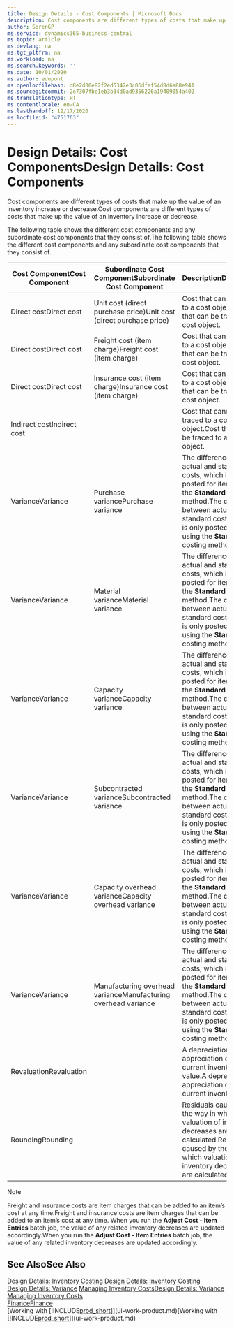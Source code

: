 ```yaml
---
title: Design Details - Cost Components | Microsoft Docs
description: Cost components are different types of costs that make up the value of an inventory increase or decrease.
author: SorenGP
ms.service: dynamics365-business-central
ms.topic: article
ms.devlang: na
ms.tgt_pltfrm: na
ms.workload: na
ms.search.keywords: ''
ms.date: 10/01/2020
ms.author: edupont
ms.openlocfilehash: d8e2d00e82f2ed5342e3c06dfaf54d8d6a88e941
ms.sourcegitcommit: 2e7307fbe1eb3b34d0ad9356226a19409054a402
ms.translationtype: HT
ms.contentlocale: en-CA
ms.lasthandoff: 12/17/2020
ms.locfileid: "4751763"
---
```

# <a name="design-details-cost-components"></a><span data-ttu-id="97cd6-103">Design Details: Cost Components</span><span class="sxs-lookup"><span data-stu-id="97cd6-103">Design Details: Cost Components</span></span>
<span data-ttu-id="97cd6-104">Cost components are different types of costs that make up the value of an inventory increase or decrease.</span><span class="sxs-lookup"><span data-stu-id="97cd6-104">Cost components are different types of costs that make up the value of an inventory increase or decrease.</span></span>  

 <span data-ttu-id="97cd6-105">The following table shows the different cost components and any subordinate cost components that they consist of.</span><span class="sxs-lookup"><span data-stu-id="97cd6-105">The following table shows the different cost components and any subordinate cost components that they consist of.</span></span>  

|<span data-ttu-id="97cd6-106">Cost Component</span><span class="sxs-lookup"><span data-stu-id="97cd6-106">Cost Component</span></span>|<span data-ttu-id="97cd6-107">Subordinate Cost Component</span><span class="sxs-lookup"><span data-stu-id="97cd6-107">Subordinate Cost Component</span></span>|<span data-ttu-id="97cd6-108">Description</span><span class="sxs-lookup"><span data-stu-id="97cd6-108">Description</span></span>|  
|--------------------|--------------------------------|---------------------------------------|  
|<span data-ttu-id="97cd6-109">Direct cost</span><span class="sxs-lookup"><span data-stu-id="97cd6-109">Direct cost</span></span>|<span data-ttu-id="97cd6-110">Unit cost (direct purchase price)</span><span class="sxs-lookup"><span data-stu-id="97cd6-110">Unit cost (direct purchase price)</span></span>|<span data-ttu-id="97cd6-111">Cost that can be traced to a cost object.</span><span class="sxs-lookup"><span data-stu-id="97cd6-111">Cost that can be traced to a cost object.</span></span>|  
|<span data-ttu-id="97cd6-112">Direct cost</span><span class="sxs-lookup"><span data-stu-id="97cd6-112">Direct cost</span></span>|<span data-ttu-id="97cd6-113">Freight cost (item charge)</span><span class="sxs-lookup"><span data-stu-id="97cd6-113">Freight cost (item charge)</span></span>|<span data-ttu-id="97cd6-114">Cost that can be traced to a cost object.</span><span class="sxs-lookup"><span data-stu-id="97cd6-114">Cost that can be traced to a cost object.</span></span>|  
|<span data-ttu-id="97cd6-115">Direct cost</span><span class="sxs-lookup"><span data-stu-id="97cd6-115">Direct cost</span></span>|<span data-ttu-id="97cd6-116">Insurance cost (item charge)</span><span class="sxs-lookup"><span data-stu-id="97cd6-116">Insurance cost (item charge)</span></span>|<span data-ttu-id="97cd6-117">Cost that can be traced to a cost object.</span><span class="sxs-lookup"><span data-stu-id="97cd6-117">Cost that can be traced to a cost object.</span></span>|  
|<span data-ttu-id="97cd6-118">Indirect cost</span><span class="sxs-lookup"><span data-stu-id="97cd6-118">Indirect cost</span></span>||<span data-ttu-id="97cd6-119">Cost that cannot be traced to a cost object.</span><span class="sxs-lookup"><span data-stu-id="97cd6-119">Cost that cannot be traced to a cost object.</span></span>|  
|<span data-ttu-id="97cd6-120">Variance</span><span class="sxs-lookup"><span data-stu-id="97cd6-120">Variance</span></span>|<span data-ttu-id="97cd6-121">Purchase variance</span><span class="sxs-lookup"><span data-stu-id="97cd6-121">Purchase variance</span></span>|<span data-ttu-id="97cd6-122">The difference between actual and standard costs, which is only posted for items using the **Standard** costing method.</span><span class="sxs-lookup"><span data-stu-id="97cd6-122">The difference between actual and standard costs, which is only posted for items using the **Standard** costing method.</span></span>|  
|<span data-ttu-id="97cd6-123">Variance</span><span class="sxs-lookup"><span data-stu-id="97cd6-123">Variance</span></span>|<span data-ttu-id="97cd6-124">Material variance</span><span class="sxs-lookup"><span data-stu-id="97cd6-124">Material variance</span></span>|<span data-ttu-id="97cd6-125">The difference between actual and standard costs, which is only posted for items using the **Standard** costing method.</span><span class="sxs-lookup"><span data-stu-id="97cd6-125">The difference between actual and standard costs, which is only posted for items using the **Standard** costing method.</span></span>|  
|<span data-ttu-id="97cd6-126">Variance</span><span class="sxs-lookup"><span data-stu-id="97cd6-126">Variance</span></span>|<span data-ttu-id="97cd6-127">Capacity variance</span><span class="sxs-lookup"><span data-stu-id="97cd6-127">Capacity variance</span></span>|<span data-ttu-id="97cd6-128">The difference between actual and standard costs, which is only posted for items using the **Standard** costing method.</span><span class="sxs-lookup"><span data-stu-id="97cd6-128">The difference between actual and standard costs, which is only posted for items using the **Standard** costing method.</span></span>|  
|<span data-ttu-id="97cd6-129">Variance</span><span class="sxs-lookup"><span data-stu-id="97cd6-129">Variance</span></span>|<span data-ttu-id="97cd6-130">Subcontracted variance</span><span class="sxs-lookup"><span data-stu-id="97cd6-130">Subcontracted variance</span></span>|<span data-ttu-id="97cd6-131">The difference between actual and standard costs, which is only posted for items using the **Standard** costing method.</span><span class="sxs-lookup"><span data-stu-id="97cd6-131">The difference between actual and standard costs, which is only posted for items using the **Standard** costing method.</span></span>|  
|<span data-ttu-id="97cd6-132">Variance</span><span class="sxs-lookup"><span data-stu-id="97cd6-132">Variance</span></span>|<span data-ttu-id="97cd6-133">Capacity overhead variance</span><span class="sxs-lookup"><span data-stu-id="97cd6-133">Capacity overhead variance</span></span>|<span data-ttu-id="97cd6-134">The difference between actual and standard costs, which is only posted for items using the **Standard** costing method.</span><span class="sxs-lookup"><span data-stu-id="97cd6-134">The difference between actual and standard costs, which is only posted for items using the **Standard** costing method.</span></span>|  
|<span data-ttu-id="97cd6-135">Variance</span><span class="sxs-lookup"><span data-stu-id="97cd6-135">Variance</span></span>|<span data-ttu-id="97cd6-136">Manufacturing overhead variance</span><span class="sxs-lookup"><span data-stu-id="97cd6-136">Manufacturing overhead variance</span></span>|<span data-ttu-id="97cd6-137">The difference between actual and standard costs, which is only posted for items using the **Standard** costing method.</span><span class="sxs-lookup"><span data-stu-id="97cd6-137">The difference between actual and standard costs, which is only posted for items using the **Standard** costing method.</span></span>|  
|<span data-ttu-id="97cd6-138">Revaluation</span><span class="sxs-lookup"><span data-stu-id="97cd6-138">Revaluation</span></span>||<span data-ttu-id="97cd6-139">A depreciation or appreciation of the current inventory value.</span><span class="sxs-lookup"><span data-stu-id="97cd6-139">A depreciation or appreciation of the current inventory value.</span></span>|  
|<span data-ttu-id="97cd6-140">Rounding</span><span class="sxs-lookup"><span data-stu-id="97cd6-140">Rounding</span></span>||<span data-ttu-id="97cd6-141">Residuals caused by the way in which valuation of inventory decreases are calculated.</span><span class="sxs-lookup"><span data-stu-id="97cd6-141">Residuals caused by the way in which valuation of inventory decreases are calculated.</span></span>|  

> [!NOTE]  
>  <span data-ttu-id="97cd6-142">Freight and insurance costs are item charges that can be added to an item’s cost at any time.</span><span class="sxs-lookup"><span data-stu-id="97cd6-142">Freight and insurance costs are item charges that can be added to an item’s cost at any time.</span></span> <span data-ttu-id="97cd6-143">When you run the **Adjust Cost - Item Entries** batch job, the value of any related inventory decreases are updated accordingly.</span><span class="sxs-lookup"><span data-stu-id="97cd6-143">When you run the **Adjust Cost - Item Entries** batch job, the value of any related inventory decreases are updated accordingly.</span></span>  

## <a name="see-also"></a><span data-ttu-id="97cd6-144">See Also</span><span class="sxs-lookup"><span data-stu-id="97cd6-144">See Also</span></span>  
 <span data-ttu-id="97cd6-145">[Design Details: Inventory Costing](design-details-inventory-costing.md) </span><span class="sxs-lookup"><span data-stu-id="97cd6-145">[Design Details: Inventory Costing](design-details-inventory-costing.md) </span></span>  
 <span data-ttu-id="97cd6-146">[Design Details: Variance](design-details-variance.md) [Managing Inventory Costs](finance-manage-inventory-costs.md)</span><span class="sxs-lookup"><span data-stu-id="97cd6-146">[Design Details: Variance](design-details-variance.md) [Managing Inventory Costs](finance-manage-inventory-costs.md)</span></span>  
 [<span data-ttu-id="97cd6-147">Finance</span><span class="sxs-lookup"><span data-stu-id="97cd6-147">Finance</span></span>](finance.md)  
 <span data-ttu-id="97cd6-148">[Working with [!INCLUDE[prod_short](includes/prod_short.md)]](ui-work-product.md)</span><span class="sxs-lookup"><span data-stu-id="97cd6-148">[Working with [!INCLUDE[prod_short](includes/prod_short.md)]](ui-work-product.md)</span></span>  
